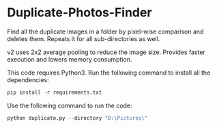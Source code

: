 # Duplicate-Photos-Finder
Find all the duplicate images in a folder by pixel-wise comparison and deletes them. Repeats it for all sub-directories as well. 

v2 uses 2x2 average pooling to reduce the image size. Provides faster execution and lowers memory consumption.

This code requires Python3. Run the following command to install all the dependencies:
```python
pip install -r requirements.txt
```

Use the following command to run the code: 
```python
python duplicate.py --directory "D:\Pictures\"
```
